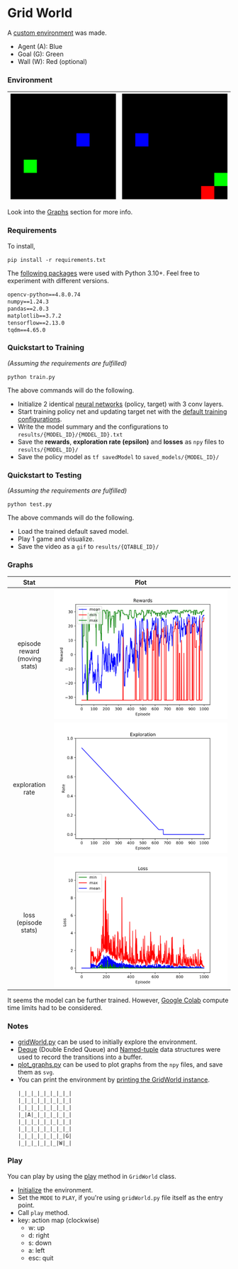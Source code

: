 # Grid World

A [custom environment](gridWorld.py) was made.
- Agent (A): Blue
- Goal (G): Green
- Wall (W): Red (optional)

### Environment

| ![](results/gw-conv-through-2023-07-18-17-32-23/2023-07-21-12-29-52.gif) | ![](results/gridWorld.png) |
|:------------------------------------------------------------------------:|:--------------------------:|


Look into the [Graphs](#graphs) section for more info.

### Requirements
To install,
```
pip install -r requirements.txt
```
The [following packages](requirements.txt) were used with Python 3.10+. Feel free to experiment with different versions.
```
opencv-python==4.8.0.74
numpy==1.24.3
pandas==2.0.3
matplotlib==3.7.2
tensorflow==2.13.0
tqdm==4.65.0
```

### Quickstart to Training
_(Assuming the requirements are fulfilled)_
```
python train.py
```
The above commands will do the following.
- Initialize 2 identical [neural networks](helpers/dqn_helper.py?plain=1#L38) (policy, target) with 3 conv layers.
- Start training policy net and updating target net with the [default training configurations](helpers/config.py).
- Write the model summary and the configurations to `results/{MODEL_ID}/{MODEL_ID}.txt`
- Save the **rewards**, **exploration rate (epsilon)** and **losses** as `npy` files to `results/{MODEL_ID}/`
- Save the policy model as `tf savedModel` to `saved_models/{MODEL_ID}/`

### Quickstart to Testing
_(Assuming the requirements are fulfilled)_
```
python test.py
```
The above commands will do the following.
- Load the trained default saved model.
- Play 1 game and visualize.
- Save the video as a `gif` to `results/{QTABLE_ID}/`

### Graphs

|                Stat                |                               Plot                                |
|:----------------------------------:|:-----------------------------------------------------------------:|
| episode reward <br/>(moving stats) |   ![](results/gw-conv-through-2023-07-18-17-32-23/rewards.svg)    |
|          exploration rate          | ![](results/gw-conv-through-2023-07-18-17-32-23/explorations.svg) |
|     loss <br/>(episode stats)      |     ![](results/gw-conv-through-2023-07-18-17-32-23/loss.svg)     |

It seems the model can be further trained. However, [Google Colab](https://colab.research.google.com) compute time limits had to be considered.

### Notes
- [gridWorld.py](gridWorld.py) can be used to initially explore the environment.
- [Deque](helpers/dqn_helper.py?plain=1#L20) (Double Ended Queue) and [Named-tuple](helpers/dqn_helper.py?plain=1#L15) data structures were used to record the transitions into a buffer.
- [plot_graphs.py](helpers/plot_graphs.py) can be used to plot graphs from the `npy` files, and save them as `svg`.
- You can print the environment by [printing the GridWorld instance](gridWorld.py?plain=1#L271-L274).
    ```
    |_|_|_|_|_|_|_|_|
    |_|_|_|_|_|_|_|_|
    |_|_|_|_|_|_|_|_|
    |_|A|_|_|_|_|_|_|
    |_|_|_|_|_|_|_|_|
    |_|_|_|_|_|_|_|_|
    |_|_|_|_|_|_|_|G|
    |_|_|_|_|_|_|W|_|
    ```

### Play
You can play by using the [play](gridWorld.py?plain=1#L194) method in `GridWorld` class.
- [Initialize](gridWorld.py?plain=1#L271-L279) the environment.
- Set the `MODE` to `PLAY`, if you're using `gridWorld.py` file itself as the entry point.
- Call `play` method.
- key: action map (clockwise)
  - w: up
  - d: right
  - s: down
  - a: left
  - esc: quit
